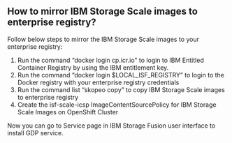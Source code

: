 ## How to mirror IBM Storage Scale images to enterprise registry?

Follow below steps to mirror the IBM Storage Scale images to your enterprise registry:

1. Run the command “docker login cp.icr.io" to login to IBM Entitled Container Registry by using the IBM entitlement key.
2. Run the command “docker login $LOCAL_ISF_REGISTRY” to login to the Docker registry with your enterprise registry credentials
3. Run the command list “skopeo copy” to copy IBM Storage Scale images to enterprise registry
4. Create the isf-scale-icsp ImageContentSourcePolicy for IBM Storage Scale Images on OpenShift Cluster

Now you can go to Service page in IBM Storage Fusion user interface to install GDP service.